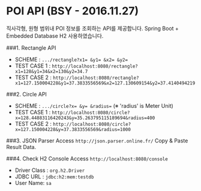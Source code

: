 POI API (BSY - 2016.11.27)
===============================
직사각형, 원형 범위내 POI 정보를 조회하는 API를 제공합니다.
Spring Boot + Embedded Database H2 사용하였습니다.

###1. Rectangle API
* SCHEME : ```.../rectangle?x1= &y1= &x2= &y2=```
* TEST CASE 1 : ```http://localhost:8080/rectangle?x1=128&y1=34&x2=130&y2=34.7```
* TEST CASE 2 : ```http://localhost:8080/rectangle?x1=127.150004228&y1=37.3833556569&x2=127.130609154&y2=37.4140494219```

###2. Circle API
* SCHEME : ```.../circle?x= &y= &radius=```
(※ 'radius' is Meter Unit)
* TEST CASE 1 : ```http://localhost:8080/circle?x=128.44883116420243&y=35.263795115189694&radius=400```
* TEST CASE 2 : ```http://localhost:8080/circle?x=127.150004228&y=37.3833556569&radius=1000```

###3. JSON Parser
Access ```http://json.parser.online.fr/```
Copy & Paste Result Data.

###4. Check H2 Console
Access ```http://localhost:8080/console```

* Driver Class : ```org.h2.Driver```
* JDBC URL : ```jdbc:h2:mem:testdb```
* User Name: ```sa```